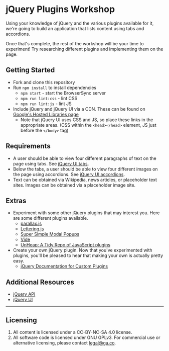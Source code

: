# jQuery Plugins Workshop

Using your knowledge of jQuery and the various plugins available for it, we're going to build an application that lists content using tabs and accordions.

Once that's complete, the rest of the workshop will be your time to experiment! Try researching different plugins and implementing them on the page.

## Getting Started

* Fork and clone this repository
* Run `npm install` to install dependencies
  * `npm start` - start the BrowserSync server
  * `npm run lint:css` - lint CSS
  * `npm run lint:js` - lint JS
* Include jQuery and jQuery UI via a CDN. These can be found on [Google's Hosted Libraries page](https://developers.google.com/speed/libraries/)
  * Note that jQuery UI uses CSS and JS, so place these links in the appropriate areas. (CSS within the `<head></head>` element, JS just before the `</body>` tag)

## Requirements

* A user should be able to view four different paragraphs of text on the page using tabs. See [jQuery UI tabs](http://jqueryui.com/tabs/).
* Below the tabs, a user should be able to view four different images on the page using accordions. See [jQuery UI accordions](http://jqueryui.com/accordion/).
* Text can be obtained via Wikipedia, news articles, or placeholder text sites. Images can be obtained via a placeholder image site.

## Extras

* Experiment with some other jQuery plugins that may interest you. Here are some different plugins available.
  * [parallax.js](http://pixelcog.github.io/parallax.js/)
  * [Lettering.js](http://letteringjs.com/)
  * [Super Simple Modal Popups](http://www.jqueryscript.net/lightbox/Super-Simple-Modal-Popups-with-jQuery-CSS3-Transitions.html)
  * [Vide](http://vodkabears.github.io/vide/)
  * [UnHeap: A Tidy Repo of JavaScript plugins](http://www.unheap.com/)
* Create your own jQuery plugin. Now that you've experimented with plugins, you'll be pleased to hear that making your own is actually pretty easy.
  * [jQuery Documentation for Custom Plugins](https://learn.jquery.com/plugins/basic-plugin-creation/)

## Additional Resources

* [jQuery API](https://api.jquery.com/)
* [jQuery UI](http://jqueryui.com/)

---

## Licensing
1. All content is licensed under a CC-BY-NC-SA 4.0 license.
2. All software code is licensed under GNU GPLv3. For commercial use or alternative licensing, please contact legal@ga.co.

